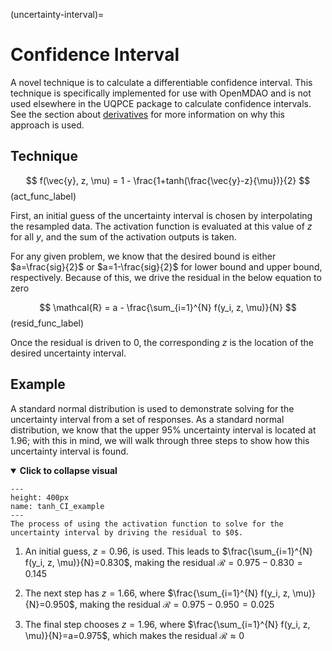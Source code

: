 (uncertainty-interval)=

# Confidence Interval

A novel technique is to calculate a differentiable confidence interval. This technique is specifically implemented for use with OpenMDAO and is not used elsewhere in the UQPCE package to calculate confidence intervals. See the section about [derivatives](derivatives) for more information on why this approach is used.



## Technique



$$
f(\vec{y}, z, \mu) = 1 - \frac{1+tanh(\frac{\vec{y}-z}{\mu})}{2}
$$ (act_func_label)

First, an initial guess of the uncertainty interval is chosen by interpolating the resampled data. The activation function is evaluated at this value of $z$ for all $y$, and the sum of the activation outputs is taken.

For any given problem, we know that the desired bound is either $a=\frac{sig}{2}$ or $a=1-\frac{sig}{2}$ for lower bound and upper bound, respectively. Because of this, we drive the residual in the below equation to zero

$$
\mathcal{R} = a - \frac{\sum_{i=1}^{N} f(y_i, z, \mu)}{N}
$$ (resid_func_label)

Once the residual is driven to $0$, the corresponding $z$ is the location of the desired uncertainty interval.

## Example

A standard normal distribution is used to demonstrate solving for the uncertainty interval from a set of responses. As a standard normal distribution, we know that the upper 95% uncertainty interval is located at 1.96; with this in mind, we will walk through three steps to show how this uncertainty interval is found.

<details open><summary><b>Click to collapse visual</b></summary>

```{figure} ../images/resid_uncert_int.gif
---
height: 400px
name: tanh_CI_example
---
The process of using the activation function to solve for the uncertainty interval by driving the residual to $0$.
```

</details>

1. An initial guess, $z=0.96$, is used. This leads to $\frac{\sum_{i=1}^{N} f(y_i, z, \mu)}{N}=0.830$, making the residual $\mathcal{R} = 0.975-0.830 = 0.145$

2. The next step has $z=1.66$, where $\frac{\sum_{i=1}^{N} f(y_i, z, \mu)}{N}=0.950$, making the residual $\mathcal{R} = 0.975-0.950 = 0.025$

3. The final step chooses $z=1.96$, where $\frac{\sum_{i=1}^{N} f(y_i, z, \mu)}{N}=a=0.975$, which makes the residual $\mathcal{R} \approx 0$
